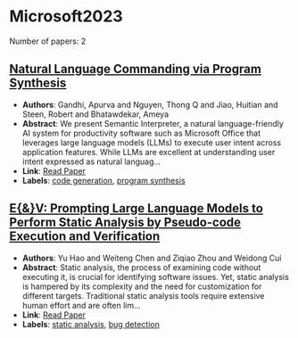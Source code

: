 # Microsoft2023

Number of papers: 2

## [Natural Language Commanding via Program Synthesis](paper_1.md)
- **Authors**: Gandhi, Apurva and Nguyen, Thong Q and Jiao, Huitian and Steen, Robert and Bhatawdekar, Ameya
- **Abstract**: We present Semantic Interpreter, a natural language-friendly AI system for productivity software such as Microsoft Office that leverages large language models (LLMs) to execute user intent across application features. While LLMs are excellent at understanding user intent expressed as natural languag...
- **Link**: [Read Paper](https://arxiv.org/pdf/2306.03460.pdf)
- **Labels**: [code generation](../../labels/code_generation.md), [program synthesis](../../labels/program_synthesis.md)

## [E{\&}V: Prompting Large Language Models to Perform Static Analysis by Pseudo-code Execution and Verification](paper_2.md)
- **Authors**: Yu Hao and Weiteng Chen and Ziqiao Zhou and Weidong Cui
- **Abstract**: Static analysis, the process of examining code without executing it, is crucial for identifying software issues. Yet, static analysis is hampered by its complexity and the need for customization for different targets. Traditional static analysis tools require extensive human effort and are often lim...
- **Link**: [Read Paper](https://doi.org/10.48550/arXiv.2312.08477)
- **Labels**: [static analysis](../../labels/static_analysis.md), [bug detection](../../labels/bug_detection.md)


